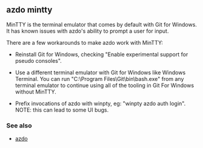 ## azdo mintty
MinTTY is the terminal emulator that comes by default with Git
for Windows. It has known issues with azdo's ability to prompt a
user for input.

There are a few workarounds to make azdo work with MinTTY:

- Reinstall Git for Windows, checking "Enable experimental support for pseudo consoles".

- Use a different terminal emulator with Git for Windows like Windows Terminal.
  You can run "C:\Program Files\Git\bin\bash.exe" from any terminal emulator to continue
  using all of the tooling in Git For Windows without MinTTY.

- Prefix invocations of azdo with winpty, eg: "winpty azdo auth login".
  NOTE: this can lead to some UI bugs.

### See also

* [azdo](./azdo)
